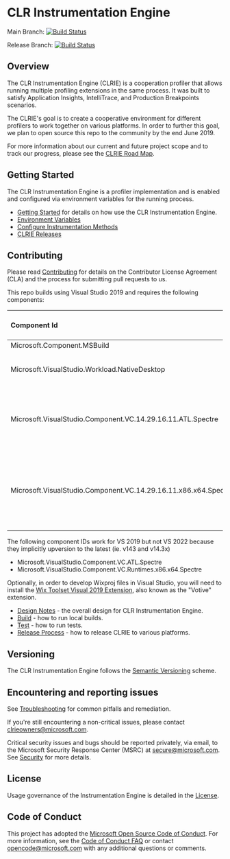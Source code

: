 ﻿# CLR Instrumentation Engine

Main Branch: [![Build Status](https://dev.azure.com/ms/CLRInstrumentationEngine/_apis/build/status/CI-Yaml?branchName=main)](https://dev.azure.com/ms/CLRInstrumentationEngine/_build/latest?definitionId=275&branchName=main)

Release Branch: [![Build Status](https://devdiv.visualstudio.com/DevDiv/_apis/build/status/ClrInstrumentationEngine/GitHub/ClrInstrumentationEngine-Signed-Yaml?branchName=release)](https://devdiv.visualstudio.com/DevDiv/_build/latest?definitionId=11311&branchName=release)

## Overview

The CLR Instrumentation Engine (CLRIE) is a cooperation profiler that allows running multiple profiling extensions in the same process. It was built to satisfy Application Insights, IntelliTrace, and Production Breakpoints scenarios.

The CLRIE's goal is to create a cooperative environment for different profilers to work together on various platforms. In order to further this goal, we plan to open source this repo to the community by the end June 2019.

For more information about our current and future project scope and to track our progress, please see the [CLRIE Road Map](ROADMAP.md).

## Getting Started

The CLR Instrumentation Engine is a profiler implementation and is enabled and configured via environment variables for the running process.

* [Getting Started](docs/getting_started.md) for details on how use the CLR Instrumentation Engine.
* [Environment Variables](docs/environment_variables.md)
* [Configure Instrumentation Methods](docs/configuration.md)
* [CLRIE Releases](docs/releases.md)

## Contributing

Please read [Contributing](CONTRIBUTING.md) for details on the Contributor License Agreement (CLA) and the process for submitting pull requests to us.

This repo builds using Visual Studio 2019 and requires the following components:

|Component Id|Component Friendly Name|
|:--|:--
Microsoft.Component.MSBuild|MSBuild
Microsoft.VisualStudio.Workload.NativeDesktop|Desktop development with C++ (Workload)
Microsoft.VisualStudio.Component.VC.14.29.16.11.ATL.Spectre|C++ v14.29 (16.11) ATL for v142 build tools with Spectre Mitigations (x86 & x64)
Microsoft.VisualStudio.Component.VC.14.29.16.11.x86.x64.Spectre|MSVC v142 - VS 2019 C++ x64/x86 Spectre-mitigated libs (v14.29-16.11)	

The following component IDs work for VS 2019 but not VS 2022 because they implicitly upversion to the latest (ie. v143 and v14.3x)
* Microsoft.VisualStudio.Component.VC.ATL.Spectre 
* Microsoft.VisualStudio.Component.VC.Runtimes.x86.x64.Spectre

Optionally, in order to develop Wixproj files in Visual Studio, you will need to install the [Wix Toolset Visual 2019 Extension](https://marketplace.visualstudio.com/items?itemName=WixToolset.WixToolsetVisualStudio2019Extension), also known as the "Votive" extension.

* [Design Notes](DESIGN-NOTES.md) - the overall design for CLR Instrumentation Engine.
* [Build](docs/build.md) - how to run local builds.
* [Test](docs/test.md) - how to run tests.
* [Release Process](docs/release_process.md) - how to release CLRIE to various platforms.

## Versioning

The CLR Instrumentation Engine follows the [Semantic Versioning](https://semver.org/) scheme.

## Encountering and reporting issues

See [Troubleshooting](docs/troubleshooting.md) for common pitfalls and remediation.

If you're still encountering a non-critical issues, please contact clrieowners@microsoft.com.

Critical security issues and bugs should be reported privately, via email, to the Microsoft Security Response Center (MSRC) at [secure@microsoft.com](mailto:secure@microsoft.com). See [Security](SECURITY.md) for more details.

## License

Usage governance of the Instrumentation Engine is detailed in the [License](LICENSE).

## Code of Conduct

This project has adopted the [Microsoft Open Source Code of Conduct](https://opensource.microsoft.com/codeofconduct/). For more information, see the [Code of Conduct FAQ](https://opensource.microsoft.com/codeofconduct/faq/) or contact opencode@microsoft.com with any additional questions or comments.
